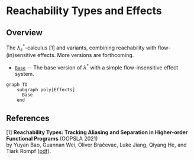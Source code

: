 # Reachability Types and Effects

## Overview

The $λ^*_\varepsilon$-calculus [1] and variants, combining reachability with flow-(in)sensitive effects. More versions are forthcoming.

* [`Base`](lambda_star_effect_base) -- The base version of $\lambda^*$ with a simple flow-insensitive effect system.

```mermaid
graph TD
    subgraph poly[Effects]
      Base
    end
```

## References

[1] **Reachability Types: Tracking Aliasing and Separation in Higher-order Functional Programs** (OOPSLA 2021)</br>
by Yuyan Bao, Guannan Wei, Oliver Bračevac, Luke Jiang, Qiyang He, and Tiark Rompf
([pdf](https://dl.acm.org/doi/10.1145/3485516)).